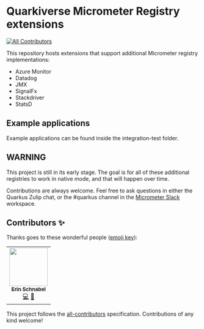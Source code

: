 # Quarkiverse Micrometer Registry extensions
<!-- ALL-CONTRIBUTORS-BADGE:START - Do not remove or modify this section -->
[![All Contributors](https://img.shields.io/badge/all_contributors-1-orange.svg?style=flat-square)](#contributors-)
<!-- ALL-CONTRIBUTORS-BADGE:END -->

This repository hosts extensions that support additional Micrometer registry implementations:

* Azure Monitor
* Datadog
* JMX
* SignalFx
* Stackdriver
* StatsD

## Example applications

Example applications can be found inside the integration-test folder.

## WARNING

This project is still in its early stage. The goal is for all of these additional registries to work in native mode,
and that will happen over time.

Contributions are always welcome. Feel free to ask questions in either the Quarkus Zulip chat, or the #quarkus channel in the [Micrometer Slack](https://join.slack.com/t/micrometer-metrics/shared_invite/zt-ewo3kcs0-Ji3aOAqTxnjYPEFBBI5HqQ) workspace.

## Contributors ✨

Thanks goes to these wonderful people ([emoji key](https://allcontributors.org/docs/en/emoji-key)):

<!-- ALL-CONTRIBUTORS-LIST:START - Do not remove or modify this section -->
<!-- prettier-ignore-start -->
<!-- markdownlint-disable -->
<table>
  <tr>
    <td align="center"><a href="https://www.ebullient.dev"><img src="https://avatars1.githubusercontent.com/u/808713?v=4" width="100px;" alt=""/><br /><sub><b>Erin Schnabel</b></sub></a><br /><a href="https://github.com/quarkiverse/quarkiverse-micrometer-registry-stackdriver/commits?author=ebullient" title="Code">💻</a> <a href="#maintenance-ebullient" title="Maintenance">🚧</a></td>
  </tr>
</table>

<!-- markdownlint-enable -->
<!-- prettier-ignore-end -->
<!-- ALL-CONTRIBUTORS-LIST:END -->

This project follows the [all-contributors](https://github.com/all-contributors/all-contributors) specification. Contributions of any kind welcome!
